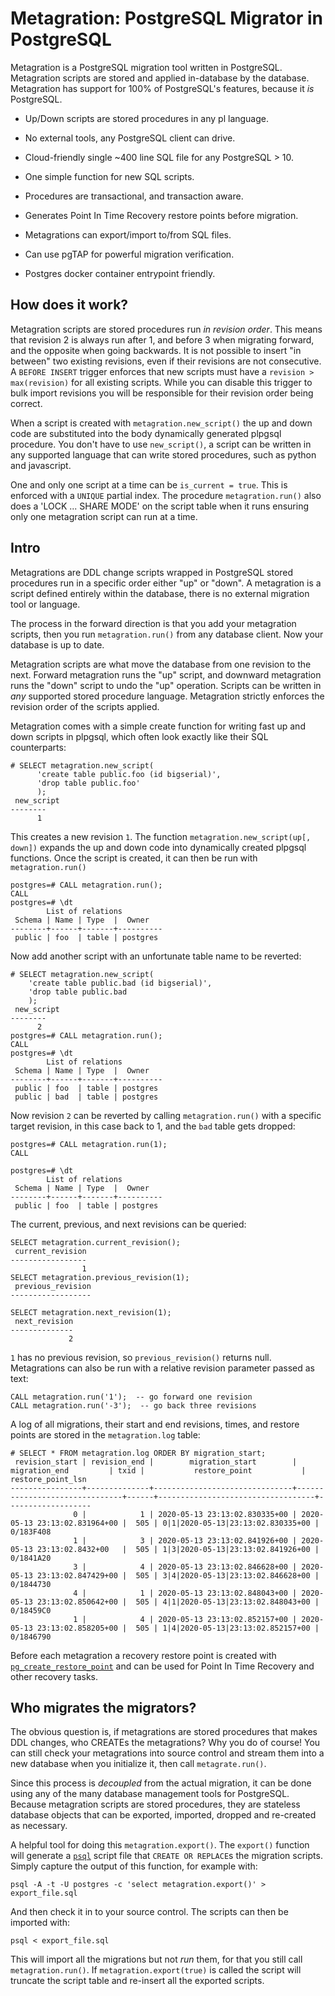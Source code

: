 # Metagration: PostgreSQL Migrator in PostgreSQL

Metagration is a PostgreSQL migration tool written in PostgreSQL.
Metagration scripts are stored and applied in-database by the
database.  Metagration has support for 100% of PostgreSQL's features,
because it *is* PostgreSQL.

  - Up/Down scripts are stored procedures in any pl language.

  - No external tools, any PostgreSQL client can drive.

  - Cloud-friendly single ~400 line SQL file for any PostgreSQL > 10.

  - One simple function for new SQL scripts.

  - Procedures are transactional, and transaction aware.

  - Generates Point In Time Recovery restore points before migration.

  - Metagrations can export/import to/from SQL files.

  - Can use pgTAP for powerful migration verification.

  - Postgres docker container entrypoint friendly.

## How does it work?

Metagration scripts are stored procedures run *in revision order*.
This means that revision 2 is always run after 1, and before 3 when
migrating forward, and the opposite when going backwards.  It is not
possible to insert "in between" two existing revisions, even if their
revisions are not consecutive.  A `BEFORE INSERT` trigger enforces
that new scripts must have a `revision > max(revision)` for all
existing scripts.  While you can disable this trigger to bulk import
revisions you will be responsible for their revision order being
correct.

When a script is created with `metagration.new_script()` the up and down
code are substituted into the body dynamically generated plpgsql
procedure.  You don't have to use `new_script()`, a script can be written
in any supported language that can write stored procedures, such as
python and javascript.

One and only one script at a time can be `is_current = true`.  This is
enforced with a `UNIQUE` partial index.  The procedure
`metagration.run()` also does a 'LOCK ... SHARE MODE' on the script
table when it runs ensuring only one metagration script can run at a
time.

## Intro

Metagrations are DDL change scripts wrapped in PostgreSQL stored
procedures run in a specific order either "up" or "down".  A
metagration is a script defined entirely within the database, there is
no external migration tool or language.

The process in the forward direction is that you add your metagration
scripts, then you run `metagration.run()` from any database client.
Now your database is up to date.

Metagration scripts are what move the database from one revision to
the next.  Forward metagration runs the "up" script, and downward
metagration runs the "down" script to undo the "up" operation.
Scripts can be written in *any* supported stored procedure language.
Metagration strictly enforces the revision order of the scripts
applied.

Metagration comes with a simple create function for writing fast up
and down scripts in plpgsql, which often look exactly like their SQL
counterparts:

    # SELECT metagration.new_script(
          'create table public.foo (id bigserial)',
          'drop table public.foo'
          );
     new_script
    --------
          1

This creates a new revision `1`.  The function
`metagration.new_script(up[, down])` expands the up and down code into
dynamically created plpgsql functions.  Once the script is created, it
can then be run with `metagration.run()`

    postgres=# CALL metagration.run();
    CALL
    postgres=# \dt
            List of relations
     Schema | Name | Type  |  Owner
    --------+------+-------+----------
     public | foo  | table | postgres

Now add another script with an unfortunate table name to be reverted:

    # SELECT metagration.new_script(
        'create table public.bad (id bigserial)',
        'drop table public.bad
        );
     new_script
    --------
          2
    postgres=# CALL metagration.run();
    CALL
    postgres=# \dt
            List of relations
     Schema | Name | Type  |  Owner
    --------+------+-------+----------
     public | foo  | table | postgres
     public | bad  | table | postgres

Now revision `2` can be reverted by calling `metagration.run()` with a
specific target revision, in this case back to 1, and the `bad` table
gets dropped:

    postgres=# CALL metagration.run(1);
    CALL

    postgres=# \dt
            List of relations
     Schema | Name | Type  |  Owner
    --------+------+-------+----------
     public | foo  | table | postgres

The current, previous, and next revisions can be queried:

    SELECT metagration.current_revision();
     current_revision
    -----------------
                    1
    SELECT metagration.previous_revision(1);
     previous_revision
    ------------------

    SELECT metagration.next_revision(1);
     next_revision
    --------------
                 2

`1` has no previous revision, so `previous_revision()` returns null.
Metagrations can also be run with a relative revision parameter passed
as text:

    CALL metagration.run('1');  -- go forward one revision
    CALL metagration.run('-3');  -- go back three revisions

A log of all migrations, their start and end revisions, times, and
restore points are stored in the `metagration.log` table:

    # SELECT * FROM metagration.log ORDER BY migration_start;
     revision_start | revision_end |        migration_start        |         migration_end         | txid |           restore_point           | restore_point_lsn
    ----------------+--------------+-------------------------------+-------------------------------+------+-----------------------------------+-------------------
                  0 |            1 | 2020-05-13 23:13:02.830335+00 | 2020-05-13 23:13:02.831964+00 |  505 | 0|1|2020-05-13|23:13:02.830335+00 | 0/183F408
                  1 |            3 | 2020-05-13 23:13:02.841926+00 | 2020-05-13 23:13:02.8432+00   |  505 | 1|3|2020-05-13|23:13:02.841926+00 | 0/1841A20
                  3 |            4 | 2020-05-13 23:13:02.846628+00 | 2020-05-13 23:13:02.847429+00 |  505 | 3|4|2020-05-13|23:13:02.846628+00 | 0/1844730
                  4 |            1 | 2020-05-13 23:13:02.848043+00 | 2020-05-13 23:13:02.850642+00 |  505 | 4|1|2020-05-13|23:13:02.848043+00 | 0/18459C0
                  1 |            4 | 2020-05-13 23:13:02.852157+00 | 2020-05-13 23:13:02.858205+00 |  505 | 1|4|2020-05-13|23:13:02.852157+00 | 0/1846790


Before each metagration a recovery restore point is created with
[`pg_create_restore_point`](https://www.postgresql.org/docs/12/functions-admin.html#FUNCTIONS-ADMIN-BACKUP)
and can be used for Point In Time Recovery and other recovery tasks.

## Who migrates the migrators?

The obvious question is, if metagrations are stored procedures that
makes DDL changes, who CREATEs the metagrations?  Why you do of
course!  You can still check your metagrations into source control and
stream them into a new database when you initialize it, then call
`metagrate.run()`.

Since this process is *decoupled* from the actual migration, it can be
done using any of the many database management tools for
PostgreSQL. Because metagration scripts are stored procedures, they
are stateless database objects that can be exported, imported, dropped
and re-created as necessary.

A helpful tool for doing this `metagration.export()`.  The `export()`
function will generate a
[`psql`](https://www.postgresql.org/docs/12/app-psql.html) script file
that `CREATE OR REPLACE`s the migration scripts. Simply capture
the output of this function, for example with:

    psql -A -t -U postgres -c 'select metagration.export()' > export_file.sql

And then check it in to your source control.  The scripts can then be
imported with:

    psql < export_file.sql

This will import all the migrations but not *run* them, for that you
still call `metagration.run()`.  If `metagration.export(true)` is
called the script will truncate the
script table and re-insert all the exported scripts.
